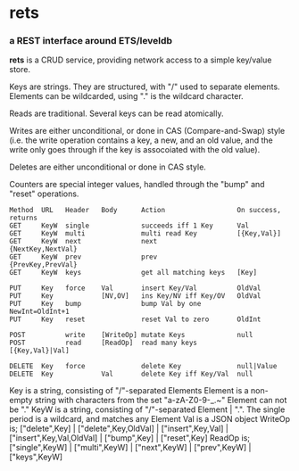 # rets
### a REST interface around ETS/leveldb

**rets** is a CRUD service, providing network access to a simple key/value
store.

Keys are strings. They are structured, with "/" used to separate
elements. Elements can be wildcarded, using "." is the wildcard
character.

Reads are traditional. Several keys can be read atomically.

Writes are either unconditional, or done in CAS (Compare-and-Swap)
style (i.e. the write operation contains a key, a new, and an old
value, and the write only goes through if the key is assocoiated with
the old value).

Deletes are either unconditional or done in CAS style.

Counters are special integer values, handled through the "bump" and
"reset" operations.

```
Method  URL   Header   Body      Action                  On success, returns
GET     KeyW  single             succeeds iff 1 Key      Val
GET     KeyW  multi              multi read Key          [{Key,Val}]
GET     KeyW  next               next                    {NextKey,NextVal}
GET     KeyW  prev               prev                    {PrevKey,PrevVal}
GET     KeyW  keys               get all matching keys   [Key]

PUT     Key   force    Val       insert Key/Val          OldVal
PUT     Key            [NV,OV]   ins Key/NV iff Key/OV   OldVal
PUT     Key   bump               bump Val by one         NewInt=OldInt+1
PUT     Key   reset              reset Val to zero       OldInt

POST          write    [WriteOp] mutate Keys             null
POST          read     [ReadOp]  read many keys          [{Key,Val}|Val]

DELETE  Key   force              delete Key              null|Value
DELETE  Key            Val       delete Key iff Key/Val  null
```

  Key is a string, consisting of "/"-separated Elements
  Element is a non-empty string with characters from the set "a-zA-Z0-9-_.~"
  Element can not be "."
  KeyW is a string, consisting of "/"-separated Element | ".". The single
  period is a wildcard, and matches any Element
  Val is a JSON object
  WriteOp is; ["delete",Key] | ["delete",Key,OldVal] |
              ["insert",Key,Val] | ["insert",Key,Val,OldVal] |
              ["bump",Key] | ["reset",Key]
  ReadOp is; ["single",KeyW] | ["multi",KeyW] |
             ["next",KeyW] | ["prev",KeyW] |
             ["keys",KeyW]
